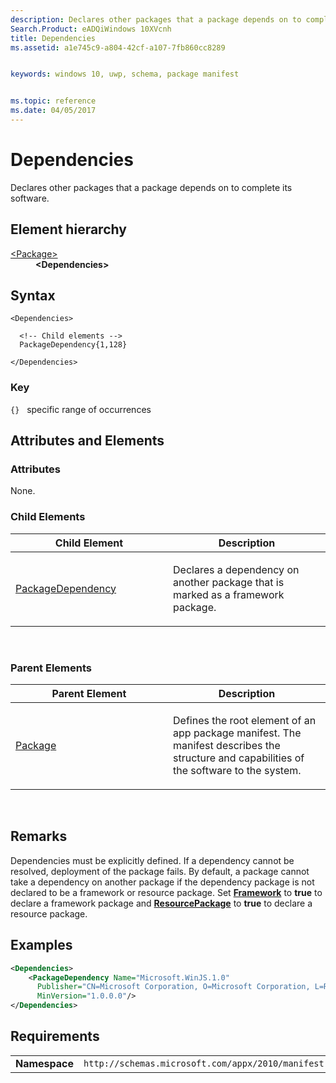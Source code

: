 ```yaml
---
description: Declares other packages that a package depends on to complete its software.
Search.Product: eADQiWindows 10XVcnh
title: Dependencies
ms.assetid: a1e745c9-a804-42cf-a107-7fb860cc8289


keywords: windows 10, uwp, schema, package manifest


ms.topic: reference
ms.date: 04/05/2017
---
```


# Dependencies




Declares other packages that a package depends on to complete its software.

## Element hierarchy

<dl>
<dt><a href="element-package.md">&lt;Package&gt;</a></dt>
<dd><b>&lt;Dependencies&gt;</b></dd>
</dl>

## Syntax

``` syntax
<Dependencies>

  <!-- Child elements -->
  PackageDependency{1,128}

</Dependencies>
```

### Key

`{}`   specific range of occurrences
## Attributes and Elements


### Attributes

None.

### Child Elements

<table>
<colgroup>
<col width="50%" />
<col width="50%" />
</colgroup>
<thead>
<tr class="header">
<th>Child Element</th>
<th>Description</th>
</tr>
</thead>
<tbody>
<tr class="odd">
<td><a href="element-packagedependency.md">PackageDependency</a> </td>
<td><p>Declares a dependency on another package that is marked as a framework package.</p></td>
</tr>
</tbody>
</table>

 

### Parent Elements

<table>
<colgroup>
<col width="50%" />
<col width="50%" />
</colgroup>
<thead>
<tr class="header">
<th>Parent Element</th>
<th>Description</th>
</tr>
</thead>
<tbody>
<tr class="odd">
<td><a href="element-package.md">Package</a> </td>
<td><p>Defines the root element of an app package manifest. The manifest describes the structure and capabilities of the software to the system.</p></td>
</tr>
</tbody>
</table>

 

## Remarks

Dependencies must be explicitly defined. If a dependency cannot be resolved, deployment of the package fails. By default, a package cannot take a dependency on another package if the dependency package is not declared to be a framework or resource package. Set [**Framework**](element-framework.md) to **true** to declare a framework package and [**ResourcePackage**](element-resourcepackage.md) to **true** to declare a resource package.

## Examples

```XML
<Dependencies>
    <PackageDependency Name="Microsoft.WinJS.1.0"
      Publisher="CN=Microsoft Corporation, O=Microsoft Corporation, L=Redmond, S=Washington, C=US"
      MinVersion="1.0.0.0"/>    
</Dependencies>
```

## Requirements

|               |                                                             |
|---------------|-------------------------------------------------------------|
| **Namespace** | `http://schemas.microsoft.com/appx/2010/manifest` |

 

 



